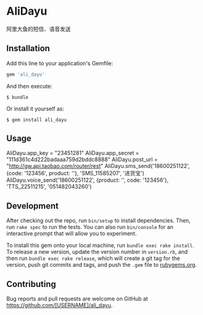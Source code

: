# AliDayu

阿里大鱼的短信、语音发送

## Installation

Add this line to your application's Gemfile:

```ruby
gem 'ali_dayu'
```

And then execute:

    $ bundle

Or install it yourself as:

    $ gem install ali_dayu

## Usage


AliDayu.app_key = "23451281"
AliDayu.app_secret = "111d361c4d222badaaa759d2bddc8888"
AliDayu.post_url = "http://gw.api.taobao.com/router/rest"
AliDayu.sms_send('18600251122', {code: '123456', product: ''}, 'SMS_11585207', '进货宝')
AliDayu.voice_send('18600251122', {product: '', code: '123456'}, 'TTS_22511215', '051482043260')

## Development

After checking out the repo, run `bin/setup` to install dependencies. Then, run `rake spec` to run the tests. You can also run `bin/console` for an interactive prompt that will allow you to experiment.

To install this gem onto your local machine, run `bundle exec rake install`. To release a new version, update the version number in `version.rb`, and then run `bundle exec rake release`, which will create a git tag for the version, push git commits and tags, and push the `.gem` file to [rubygems.org](https://rubygems.org).

## Contributing

Bug reports and pull requests are welcome on GitHub at https://github.com/[USERNAME]/ali_dayu.

